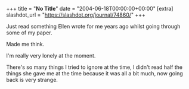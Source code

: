+++
title = "**No Title**"
date = "2004-06-18T00:00:00+00:00"
[extra]
slashdot_url = "https://slashdot.org/journal/74860/"
+++

<p>Just read something Ellen wrote for me years ago whilst going through some of my paper.</p>
<p>Made me think.</p>
<p>I'm really very lonely at the moment.</p>
<p>There's so many things I tried to ignore at the time, I didn't read half the things she gave me at the time because it was all a bit much, now going back is very strange.</p>

